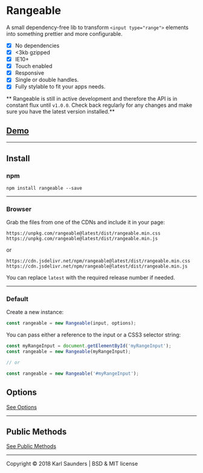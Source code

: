 # Rangeable

A small dependency-free lib to transform `<input type="range">` elements into something prettier and more configurable.

- [x] No dependencies
- [x] <3kb gzipped
- [x] IE10+
- [x] Touch enabled
- [x] Responsive
- [x] Single or double handles.
- [x] Fully stylable to fit your apps needs.

** Rangeable is still in active development and therefore the API is in constant flux until `v1.0.0`. Check back regularly for any changes and make sure you have the latest version installed.**

## [Demo](https://s.codepen.io/Mobius1/debug/WzNLLz)

---

## Install

### npm
```
npm install rangeable --save
```

---

### Browser

Grab the files from one of the CDNs and include it in your page:

```
https://unpkg.com/rangeable@latest/dist/rangeable.min.css
https://unpkg.com/rangeable@latest/dist/rangeable.min.js
```

or

```
https://cdn.jsdelivr.net/npm/rangeable@latest/dist/rangeable.min.css
https://cdn.jsdelivr.net/npm/rangeable@latest/dist/rangeable.min.js
```

You can replace `latest` with the required release number if needed.

---

### Default

Create a new instance:

```javascript
const rangeable = new Rangeable(input, options);
```

You can pass either a reference to the input or a CSS3 selector string:

```javascript
const myRangeInput = document.getElementById('myRangeInput');
const rangeable = new Rangeable(myRangeInput);

// or

const rangeable = new Rangeable('#myRangeInput');
```

## Options

[See Options](https://github.com/Mobius1/Rangeable/wiki/Options)

---

## Public Methods

[See Public Methods](https://github.com/Mobius1/Rangeable/wiki/Public-Methods)

---

Copyright © 2018 Karl Saunders | BSD & MIT license